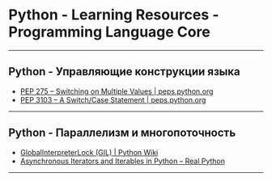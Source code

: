 # Python - Learning Resources - Programming Language Core

---

## Python - Управляющие конструкции языка

- [PEP 275 – Switching on Multiple Values | peps.python.org](https://peps.python.org/pep-0275/)
- [PEP 3103 – A Switch/Case Statement | peps.python.org](https://peps.python.org/pep-3103/)

---

## Python - Параллелизм и многопоточность

- [GlobalInterpreterLock (GIL) | Python Wiki](https://wiki.python.org/moin/GlobalInterpreterLock)
- [Asynchronous Iterators and Iterables in Python – Real Python](https://realpython.com/python-async-iterators/)

---
